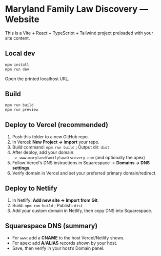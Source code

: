 # Maryland Family Law Discovery — Website

This is a Vite + React + TypeScript + Tailwind project preloaded with your site content.

## Local dev
```bash
npm install
npm run dev
```
Open the printed localhost URL.

## Build
```bash
npm run build
npm run preview
```

## Deploy to Vercel (recommended)
1. Push this folder to a new GitHub repo.
2. In Vercel: **New Project → Import** your repo.
3. Build command: `npm run build` ; Output dir: `dist`.
4. After deploy, add your domain:
   - `www.marylandfamilylawdiscovery.com` (and optionally the apex)
5. Follow Vercel’s DNS instructions in Squarespace → **Domains → DNS settings**.
6. Verify domain in Vercel and set your preferred primary domain/redirect.

## Deploy to Netlify
1. In Netlify: **Add new site → Import from Git**.
2. Build: `npm run build` ; Publish: `dist`
3. Add your custom domain in Netlify, then copy DNS into Squarespace.

## Squarespace DNS (summary)
- For `www`: add a **CNAME** to the host Vercel/Netlify shows.
- For apex: add **A**/**ALIAS** records shown by your host.
- Save, then verify in your host’s Domain panel.
